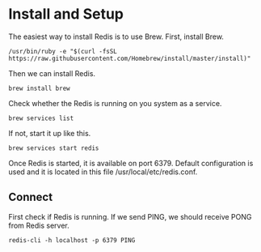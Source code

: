 # Install and Setup

The easiest way to install Redis is to use Brew. First, install Brew.

```
/usr/bin/ruby -e "$(curl -fsSL https://raw.githubusercontent.com/Homebrew/install/master/install)"
```

Then we can install Redis.

```
brew install brew
```

Check whether the Redis is running on you system as a service.

```
brew services list
```

If not, start it up like this.

```
brew services start redis
```

Once Redis is started, it is available on port 6379. Default configuration is used and it is located in this file /usr/local/etc/redis.conf.

## Connect

First check if Redis is running. If we send PING, we should receive PONG from Redis server.

```
redis-cli -h localhost -p 6379 PING
```



